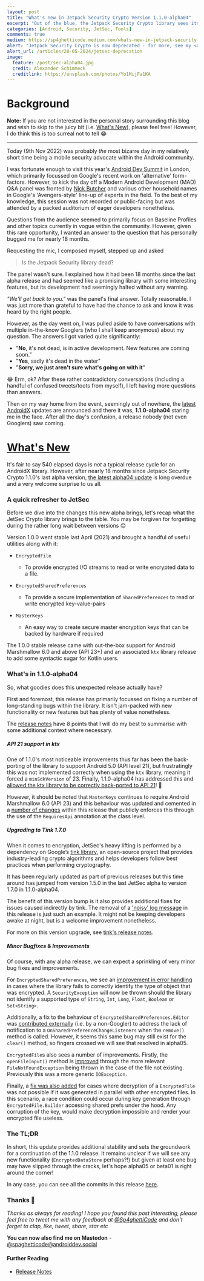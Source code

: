 ```yaml
---
layout: post
title: "What's new in Jetpack Security Crypto Version 1.1.0-alpha04"
excerpt: "Out of the blue, the Jetpack Security Crypto library sees its first update in 18 months. Let's take a look at what's new!"
categories: [Android, Security, JetSec, Tools]
comments: true
medium: https://sp4ghetticode.medium.com/whats-new-in-jetpack-security-crypto-version-1-1-0-alpha04-fd850cd12d8a
alert: "Jetpack Security Crypto is now deprecated - for more, see my <a href=\"/articles/28-05-2024/jetsec-deprecation\">blog post</a>"
alert_url: /articles/28-05-2024/jetsec-deprecation
image:
  feature: /post/sec-alpha04.jpg
  credit: Alexander Schimmeck
  creditlink: https://unsplash.com/photos/Yo1MijFa1KA
---
```


# Background 

**Note:** If you are not interested in the personal story surrounding this blog and wish to skip to the juicy bit (i.e. [What's New](#whats-new)), please feel free! However, I do think this is too surreal not to tell 😂 

---

Today (9th Nov 2022) was probably _the_ most bizarre day in my relatively short time being a mobile security advocate within the Android community. 

I was fortunate enough to visit this year's [Android Dev Summit](https://developer.android.com/events/dev-summit) in London, which primarily focussed on Google's recent work on 'alternative' form-factors. However, to kick the day off a Modern Android Development (MAD) Q&A panel was fronted by [Nick Butcher](https://twitter.com/crafty) and various other household names in Google's 'Avengers-style' line-up of experts in the field. To the best of my knowledge, this session was not recorded or public-facing but was attended by a packed auditorium of eager developers nonetheless.

Questions from the audience seemed to primarily focus on Baseline Profiles and other topics currently in vogue within the community. However, given this rare opportunity, I wanted an answer to the question that has personally bugged me for nearly 18 months.

Requesting the mic, I composed myself, stepped up and asked

> Is the Jetpack Security library dead?

The panel wasn't sure. I explained how it had been 18 months since the last alpha release and had seemed like a promising library with some interesting features, but its development had seemingly halted without any warning.

*"We'll get back to you."* was the panel's final answer. Totally reasonable. I was just more than grateful to have had the chance to ask and know it was heard by the right people.

However, as the day went on, I was pulled aside to have conversations with multiple in-the-know Googlers (who I shall keep anonymous) about my question. The answers I got varied quite significantly:

* "**No**, it's not dead, is in active development. New features are coming soon."
* "**Yes**, sadly it's dead in the water"
* "**Sorry, we just aren't sure what's going on with it**"

😂 Erm, ok? After these rather contradictory conversations (including a handful of confused tweets/toots from myself), I left having more questions than answers.

Then on my way home from the event, seemingly out of nowhere, the [latest AndroidX](https://developer.android.com/jetpack/androidx/versions/all-channel#november_9_2022) updates are announced and there it was, **1.1.0-alpha04** staring me in the face. After all the day's confusion, a release nobody (not even Googlers) saw coming.

# [What's New](#whats-new)

It's fair to say 540 elapsed days is *not* a typical release cycle for an AndroidX library. However, after nearly 18 months since Jetpack Security Crypto 1.1.0's last alpha version, [the latest alpha04 update](https://developer.android.com/jetpack/androidx/releases/security#1.1.0-alpha04) is long overdue and a very welcome surprise to us all.

### A quick refresher to JetSec

Before we dive into the changes this new alpha brings, let's recap what the JetSec Crypto library brings to the table. You may be forgiven for forgetting during the rather long wait between versions 😊

Version 1.0.0 went stable last April (2021) and brought a handful of useful utilities along with it:

* `EncryptedFile` 
  * To provide encrypted I/O streams to read or write encrypted data to a file.

* `EncryptedSharedPreferences` 
  * To provide a secure implementation of `SharedPreferences` to read or write encrypted key-value-pairs  

* `MasterKeys`
  * An easy way to create secure master encryption keys that can be backed by hardware if required


The 1.0.0 stable release came with out-the-box support for Android Marshmallow 6.0 and above (API 23+) and an associated `ktx` library release to add some syntactic sugar for Kotlin users.

### What's in 1.1.0-alpha04

So, what goodies does this unexpected release actually have?

First and foremost, this release has primarily focussed on fixing a number of long-standing bugs within the library. It isn't jam-packed with new functionality or new features but has plenty of value nonetheless. 

The [release notes](https://developer.android.com/jetpack/androidx/releases/security#1.1.0-alpha04) have 8 points that I will do my best to summarise with some additional context where necessary.

##### API 21 support in ktx 

One of 1.1.0's most noticeable improvements thus far has been the back-porting of the library to support Android 5.0 (API level 21), but frustratingly this was not implemented correctly when using the `ktx` library, meaning it forced a `minSdkVersion` of 23. Finally, 1.1.0-alpha04 has addressed this and [allowed the ktx library to be correctly back-ported to API 21](https://issuetracker.google.com/issues/193550375)! 🙌

However, it should be noted that `MasterKeys` continues to require Android Marshmallow 6.0 (API 23) and this behaviour was updated and cemented in a [number of changes](https://android-review.googlesource.com/#/q/I8b4b8354c197af50300ab37f7d1aeed8fdcd79df) within this release that publicly enforces this through the use of the `RequiresApi` annotation at the class level.

##### Upgrading to Tink 1.7.0

When it comes to encryption, JetSec's heavy lifting is performed by a dependency on Google’s [tink library](https://github.com/google/tink), an open-source project that provides industry-leading crypto algorithms and helps developers follow best practices when performing cryptography. 

It has been regularly updated as part of previous releases but  this time around has jumped from version 1.5.0 in the last JetSec alpha to version 1.7.0 in 1.1.0-alpha04. 

The benefit of this version bump is it also provides additional fixes for issues caused indirectly by tink. The removal of a ['noisy' log message](https://issuetracker.google.com/issues/185219606) in this release is just such an example. It might not be keeping developers awake at night, but is a welcome improvement nonetheless. 

For more on this version upgrade, see [tink's release notes](https://github.com/google/tink/releases/).

##### Minor Bugfixes & Improvements

Of course, with any alpha release, we can expect a sprinkling of very minor bug fixes and improvements. 

For `EncryptedSharedPreferences`, we see an [improvement in error handling](https://issuetracker.google.com/issues/241699427) in cases where the library fails to correctly identify the type of object that was encrypted. A `SecurityException` will now be thrown should the library not identify a supported type of `String`, `Int`, `Long`, `Float`, `Boolean` or `Set<String>`.

Additionally, a fix to the behaviour of `EncryptedSharedPreferences.Editor` was [contributed externally](https://android-review.googlesource.com/c/platform/frameworks/support/+/2163645) (i.e. by a non-Googler) to address the lack of notification to a `OnSharedPreferenceChangeListeners` when the `remove()` method is called. However, it seems this same bug may still exist for the `clear()` method, so fingers  crossed we will see that resolved in alpha05.

`EncryptedFile`s also sees a number of improvements. Firstly, the `openFileInput()` method is [improved](https://android-review.googlesource.com/#/q/I80e415bfd53e9e9f3b9a456d50b6b90c0a00c621) through the more relevant `FileNotFoundException` being thrown in the case of the file not existing. Previously this was a more generic `IOException`.

Finally, a [fix was also added](https://issuetracker.google.com/issues/136590547) for cases where decryption of a `EncryptedFile` was not possible if it was generated in parallel with other encrypted files. In this scenario, a race condition could occur during key generation through `EncryptedFile.Builder` accessing shared prefs under the hood. Any corruption of the key, would make decryption impossible and render your encrypted file useless.

### The TL;DR

In short, this update provides additional stability and sets the groundwork for a continuation of the 1.1.0 release. It remains unclear if we will see any new functionality (`EncryptedDataStore` perhaps?!) but given at least one bug may have slipped through the cracks, let's hope alpha05 or beta01 is right around the corner!

In any case, you can see all the commits in this release [here](https://android.googlesource.com/platform/frameworks/support/+log/66681ad83c328d0dd821b943bb3d375f02c1db61..a1e318590b217ecfce1b2de17eed2f18b6a680bb/security).

### Thanks 🌟

_Thanks as always for reading! I hope you found this post interesting, please feel free to tweet me with any feedback at [@Sp4ghettiCode](https://twitter.com/sp4ghetticode) and don't forget to clap, like, tweet, share, star etc_

**You can now also find me on Mastodon** - [@spaghetticode@androiddev.social](https://androiddev.social/web/@spaghetticode)

#### Further Reading

* [Release Notes](https://developer.android.com/jetpack/androidx/releases/security#1.1.0-alpha04)

